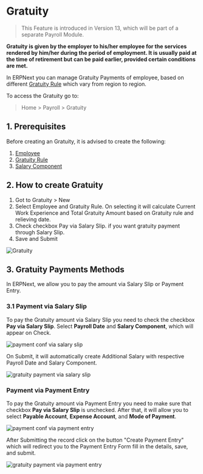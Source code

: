 <!-- add-breadcrumbs -->
# Gratuity

> This Feature is introduced in Version 13, which will be part of a separate Payroll Module.

**Gratuity is given by the employer to his/her employee for the services rendered by him/her during the period of employment. It is usually paid at the time of retirement but can be paid earlier, provided certain conditions are met.**

In ERPNext you can manage Gratuity Payments of employee, based on different [Gratuity Rule](/docs/v12/user/manual/en/human-resources/gratuity) which vary from region to region.

To access the Gratuity go to:

> Home > Payroll > Gratuity

## 1. Prerequisites

Before creating an Gratuity, it is advised to create the following:

1. [Employee](/docs/v12/user/manual/en/human-resources/employee)
1. [Gratuity Rule](/docs/v12/user/manual/en/human-resources/gratuity)
1. [Salary Component](/docs/v12/user/manual/en/human-resources/salary-component)

## 2. How to create Gratuity

1. Got to Gratuity > New
1. Select Employee and Gratuity Rule. On selecting it will calculate Current Work Experience and Total Gratuity Amount based on Gratuity rule and relieving date.
1. Check checkbox Pay via Salary Slip. if you want gratuity payment through Salary Slip.
1. Save and Submit

<img class="screenshot" alt="Gratuity" src="{{docs_base_url}}/assets/img/human-resources/gratuity.png">

## 3. Gratuity Payments Methods

In ERPNext, we allow you to pay the amount via Salary Slip or Payment Entry.

### 3.1 Payment via Salary Slip
To pay the Gratuity amount via Salary Slip you need to check the checkbox **Pay via Salary Slip**. Select **Payroll Date** and **Salary Component**, which will appear on Check.

<img class="screenshot" alt="payment conf via salary slip" src="{{docs_base_url}}/assets/img/human-resources/payment-conf-via-salary-slip.png">

On Submit, it will automatically create Additional Salary with respective Payroll Date and Salary Component.

<img class="screenshot" alt="gratuity payment via salary slip" src="{{docs_base_url}}/assets/img/human-resources/gratuity-payment-via-salary-slip.png">

### Payment via Payment Entry
To pay the Gratuity amount via Payment Entry you need to make sure that checkbox **Pay via Salary Slip** is unchecked. After that, it will allow you to select **Payable Account**, **Expense Account**, and **Mode of Payment**.

<img class="screenshot" alt="payment conf via payment entry" src="{{docs_base_url}}/assets/img/human-resources/payment-conf-via-payment-entry.png">

After Submitting the record click on the button "Create Payment Entry" which will redirect you to the Payment Entry Form fill in the details, save, and submit.

<img class="screenshot" alt="gratuity payment via payment entry" src="{{docs_base_url}}/assets/img/human-resources/gratuity-payment-via-payment-entry.png">
